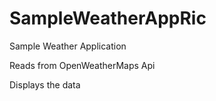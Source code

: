 # SampleWeatherAppRic

Sample Weather Application

Reads from OpenWeatherMaps Api

Displays the data 
